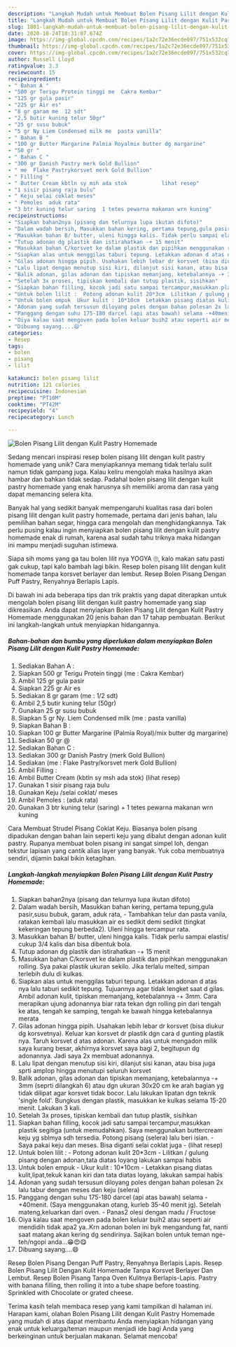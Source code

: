 ```yaml
---
description: "Langkah Mudah untuk Membuat Bolen Pisang Lilit dengan Kulit Pastry Homemade, Menggugah Selera"
title: "Langkah Mudah untuk Membuat Bolen Pisang Lilit dengan Kulit Pastry Homemade, Menggugah Selera"
slug: 1801-langkah-mudah-untuk-membuat-bolen-pisang-lilit-dengan-kulit-pastry-homemade-menggugah-selera
date: 2020-10-24T10:31:07.674Z
image: https://img-global.cpcdn.com/recipes/1a2c72e36ecde097/751x532cq70/bolen-pisang-lilit-dengan-kulit-pastry-homemade-foto-resep-utama.jpg
thumbnail: https://img-global.cpcdn.com/recipes/1a2c72e36ecde097/751x532cq70/bolen-pisang-lilit-dengan-kulit-pastry-homemade-foto-resep-utama.jpg
cover: https://img-global.cpcdn.com/recipes/1a2c72e36ecde097/751x532cq70/bolen-pisang-lilit-dengan-kulit-pastry-homemade-foto-resep-utama.jpg
author: Russell Lloyd
ratingvalue: 3.3
reviewcount: 15
recipeingredient:
- " Bahan A "
- "500 gr Terigu Protein tinggi me  Cakra Kembar"
- "125 gr gula pasir"
- "225 gr Air es"
- "8 gr garam me  12 sdt"
- "2,5 butir kuning telur 50gr"
- "25 gr susu bubuk"
- "5 gr Ny Liem Condensed milk me  pasta vanilla"
- " Bahan B "
- "100 gr Butter Margarine Palmia Royalmix butter dg margarine"
- "50 gr "
- " Bahan C "
- "300 gr Danish Pastry merk Gold Bullion"
- " me  Flake Pastrykorsvet merk Gold Bullion"
- " Filling "
- " Butter Cream kbtln sy msh ada stok           lihat resep"
- "1 sisir pisang raja bulu"
- " Keju selai coklat meses"
- " Pemoles  aduk rata"
- "3 btr kuning telur saring  1 tetes pewarna makanan wrn kuning"
recipeinstructions:
- "Siapkan bahan2nya (pisang dan telurnya lupa ikutan difoto)"
- "Dalam wadah bersih, Masukkan bahan kering, pertama tepung,gula pasir,susu bubuk, garam, aduk rata,  Tambahkan telur dan pasta vanila, ratakan kembali lalu masukkan air es sedikit demi sedikit (tingkat kekeringan tepung berbeda2). Uleni hingga tercampur rata."
- "Masukkan bahan B/ butter, uleni hingga kalis. Tidak perlu sampai elastis/ cukup 3/4 kalis dan bisa dibentuk bola."
- "Tutup adonan dg plastik dan istirahatkan -+ 15 menit"
- "Masukkan bahan C/korsvet ke dalam plastik dan pipihkan menggunakan rolling. Sya pakai plastik ukuran sekilo. Jika terlalu melted, simpan terlebih dulu di kulkas."
- "Siapkan alas untuk menggilas taburi tepung. Letakkan adonan d atas nya lalu taburi sedikit tepung. Tujuannya agar tidak lengket saat d gilas. Ambil adonan kulit, tipiskan memanjang, ketebalannya -+ 3mm. Cara merapikan ujung adonannya biar rata tekan dgn rolling pin dari tengah ke atas, tengah ke samping, tengah ke bawah hingga ketebalannya merata"
- "Gilas adonan hingga pipih. Usahakan lebih lebar dr korsvet (bisa diukur dg korsvetnya). Keluar kan korsvet dr plastik dgn cara d gunting plastik nya. Taruh korsvet d atas adonan. Karena alas untuk mengadon milik saya kurang besar, akhirnya korsvet saya bagi 2, begitupun dg adonannya. Jadi saya 2x membuat adonannya."
- "Lalu lipat dengan menutup sisi kiri, dilanjut sisi kanan, atau bisa juga sprti amplop hingga menutupi seluruh korsvet"
- "Balik adonan, gilas adonan dan tipiskan memanjang, ketebalannya -+ 3mm (seprti dilangkah 6) atau dgn ukuran 30x20 cm ke arah bagian yg tidak dilipat agar korsvet tidak bocor. Lalu lakukan lipatan dgn teknik &#39;single fold&#39;. Bungkus dengan plastik, masukkan ke kulkas selama 15-20 menit. Lakukan 3 kali."
- "Setelah 3x proses, tipiskan kembali dan tutup plastik, sisihkan"
- "Siapkan bahan filling, kocok jadi satu sampai tercampur,masukkan plastik segitiga (untuk memudahkan). Saya menggunakan buttercream keju yg sblmya sdh tersedia. Potong pisang (selera) lalu beri isian. Saya pakai keju dan meses. Bisa diganti selai coklat juga             (lihat resep)"
- "Untuk bolen lilit :  Potong adonan kulit 20*3cm  Lilitkan / gulung pisang dengan adonan,tata diatas loyang lakukan sampai habis"
- "Untuk bolen empuk  Ukur kulit : 10*10cm  Letakkan pisang diatas kulit,lipat,tekuk kanan kiri dan tata diatas loyang, lakukan sampai habis"
- "Adonan yang sudah tersusun diloyang poles dengan bahan polesan 2x lalu tabur dengan meses dan keju (selera)"
- "Panggang dengan suhu 175-180 darcel (api atas bawah) selama -+40menit. (Saya menggunakan otang, kurleb 35-40 menit jg). Setelah mateng,keluarkan dari oven. Panas2 olesi dengan madu / Fructose"
- "Oiya kalau saat mengoven pada bolen keluar buih2 atau seperti air mendidih tidak apa2 ya..Krn adonan bolen ini byk mengandung fat, nanti saat matang akan kering dg sendirinya. Sajikan bolen untuk teman nge-teh/ngopi anda...😁😍😋"
- "Dibuang sayang....😄"
categories:
- Resep
tags:
- bolen
- pisang
- lilit

katakunci: bolen pisang lilit 
nutrition: 121 calories
recipecuisine: Indonesian
preptime: "PT10M"
cooktime: "PT42M"
recipeyield: "4"
recipecategory: Lunch

---
```



![Bolen Pisang Lilit dengan Kulit Pastry Homemade](https://img-global.cpcdn.com/recipes/1a2c72e36ecde097/751x532cq70/bolen-pisang-lilit-dengan-kulit-pastry-homemade-foto-resep-utama.jpg)

Sedang mencari inspirasi resep bolen pisang lilit dengan kulit pastry homemade yang unik? Cara menyiapkannya memang tidak terlalu sulit namun tidak gampang juga. Kalau keliru mengolah maka hasilnya akan hambar dan bahkan tidak sedap. Padahal bolen pisang lilit dengan kulit pastry homemade yang enak harusnya sih memiliki aroma dan rasa yang dapat memancing selera kita.

Banyak hal yang sedikit banyak mempengaruhi kualitas rasa dari bolen pisang lilit dengan kulit pastry homemade, pertama dari jenis bahan, lalu pemilihan bahan segar, hingga cara mengolah dan menghidangkannya. Tak perlu pusing kalau ingin menyiapkan bolen pisang lilit dengan kulit pastry homemade enak di rumah, karena asal sudah tahu triknya maka hidangan ini mampu menjadi suguhan istimewa.

Siapa sih moms yang ga tau bolen lilit nya YOGYA 🙄, kalo makan satu pasti gak cukup, tapi kalo bambah lagi bikin. Resep bolen pisang lilit dengan kulit homemade tanpa korsvet berlayer dan lembut. Resep Bolen Pisang Dengan Puff Pastry, Renyahnya Berlapis Lapis.


Di bawah ini ada beberapa tips dan trik praktis yang dapat diterapkan untuk mengolah bolen pisang lilit dengan kulit pastry homemade yang siap dikreasikan. Anda dapat menyiapkan Bolen Pisang Lilit dengan Kulit Pastry Homemade menggunakan 20 jenis bahan dan 17 tahap pembuatan. Berikut ini langkah-langkah untuk menyiapkan hidangannya.

<!--inarticleads1-->

##### Bahan-bahan dan bumbu yang diperlukan dalam menyiapkan Bolen Pisang Lilit dengan Kulit Pastry Homemade:

1. Sediakan  Bahan A :
1. Siapkan 500 gr Terigu Protein tinggi (me : Cakra Kembar)
1. Ambil 125 gr gula pasir
1. Siapkan 225 gr Air es
1. Sediakan 8 gr garam (me : 1/2 sdt)
1. Ambil 2,5 butir kuning telur (50gr)
1. Gunakan 25 gr susu bubuk
1. Siapkan 5 gr Ny. Liem Condensed milk (me : pasta vanilla)
1. Siapkan  Bahan B :
1. Siapkan 100 gr Butter Margarine (Palmia Royal)/mix butter dg margarine)
1. Sediakan 50 gr @
1. Sediakan  Bahan C :
1. Sediakan 300 gr Danish Pastry (merk Gold Bullion)
1. Sediakan  (me : Flake Pastry/korsvet merk Gold Bullion)
1. Ambil  Filling :
1. Ambil  Butter Cream (kbtln sy msh ada stok)           (lihat resep)
1. Gunakan 1 sisir pisang raja bulu
1. Gunakan  Keju /selai coklat/ meses
1. Ambil  Pemoles : (aduk rata)
1. Gunakan 3 btr kuning telur (saring) + 1 tetes pewarna makanan wrn kuning


Cara Membuat Strudel Pisang Coklat Keju. Biasanya bolen pisang dipadukan dengan bahan lain seperti keju yang dibalut dengan adonan kulit pastry. Rupanya membuat bolen pisang ini sangat simpel loh, dengan tekstur lapisan yang cantik alias layer yang banyak. Yuk coba membuatnya sendiri, dijamin bakal bikin ketagihan. 

<!--inarticleads2-->

##### Langkah-langkah menyiapkan Bolen Pisang Lilit dengan Kulit Pastry Homemade:

1. Siapkan bahan2nya (pisang dan telurnya lupa ikutan difoto)
1. Dalam wadah bersih, Masukkan bahan kering, pertama tepung,gula pasir,susu bubuk, garam, aduk rata,  - Tambahkan telur dan pasta vanila, ratakan kembali lalu masukkan air es sedikit demi sedikit (tingkat kekeringan tepung berbeda2). Uleni hingga tercampur rata.
1. Masukkan bahan B/ butter, uleni hingga kalis. Tidak perlu sampai elastis/ cukup 3/4 kalis dan bisa dibentuk bola.
1. Tutup adonan dg plastik dan istirahatkan -+ 15 menit
1. Masukkan bahan C/korsvet ke dalam plastik dan pipihkan menggunakan rolling. Sya pakai plastik ukuran sekilo. Jika terlalu melted, simpan terlebih dulu di kulkas.
1. Siapkan alas untuk menggilas taburi tepung. Letakkan adonan d atas nya lalu taburi sedikit tepung. Tujuannya agar tidak lengket saat d gilas. Ambil adonan kulit, tipiskan memanjang, ketebalannya -+ 3mm. Cara merapikan ujung adonannya biar rata tekan dgn rolling pin dari tengah ke atas, tengah ke samping, tengah ke bawah hingga ketebalannya merata
1. Gilas adonan hingga pipih. Usahakan lebih lebar dr korsvet (bisa diukur dg korsvetnya). Keluar kan korsvet dr plastik dgn cara d gunting plastik nya. Taruh korsvet d atas adonan. Karena alas untuk mengadon milik saya kurang besar, akhirnya korsvet saya bagi 2, begitupun dg adonannya. Jadi saya 2x membuat adonannya.
1. Lalu lipat dengan menutup sisi kiri, dilanjut sisi kanan, atau bisa juga sprti amplop hingga menutupi seluruh korsvet
1. Balik adonan, gilas adonan dan tipiskan memanjang, ketebalannya -+ 3mm (seprti dilangkah 6) atau dgn ukuran 30x20 cm ke arah bagian yg tidak dilipat agar korsvet tidak bocor. Lalu lakukan lipatan dgn teknik &#39;single fold&#39;. Bungkus dengan plastik, masukkan ke kulkas selama 15-20 menit. Lakukan 3 kali.
1. Setelah 3x proses, tipiskan kembali dan tutup plastik, sisihkan
1. Siapkan bahan filling, kocok jadi satu sampai tercampur,masukkan plastik segitiga (untuk memudahkan). Saya menggunakan buttercream keju yg sblmya sdh tersedia. Potong pisang (selera) lalu beri isian. - Saya pakai keju dan meses. Bisa diganti selai coklat juga -             (lihat resep)
1. Untuk bolen lilit :  - Potong adonan kulit 20*3cm  - Lilitkan / gulung pisang dengan adonan,tata diatas loyang lakukan sampai habis
1. Untuk bolen empuk  - Ukur kulit : 10*10cm  - Letakkan pisang diatas kulit,lipat,tekuk kanan kiri dan tata diatas loyang, lakukan sampai habis
1. Adonan yang sudah tersusun diloyang poles dengan bahan polesan 2x lalu tabur dengan meses dan keju (selera)
1. Panggang dengan suhu 175-180 darcel (api atas bawah) selama -+40menit. (Saya menggunakan otang, kurleb 35-40 menit jg). Setelah mateng,keluarkan dari oven. - Panas2 olesi dengan madu / Fructose
1. Oiya kalau saat mengoven pada bolen keluar buih2 atau seperti air mendidih tidak apa2 ya..Krn adonan bolen ini byk mengandung fat, nanti saat matang akan kering dg sendirinya. Sajikan bolen untuk teman nge-teh/ngopi anda...😁😍😋
1. Dibuang sayang....😄


Resep Bolen Pisang Dengan Puff Pastry, Renyahnya Berlapis Lapis. Resep Bolen Pisang Lilit Dengan Kulit Homemade Tanpa Korsvet Berlayer Dan Lembut. Resep Bolen Pisang Tanpa Oven Kulitnya Berlapis-Lapis. Pastry with banana filling, then rolling it into a tube shape before toasting. Sprinkled with Chocolate or grated cheese. 

Terima kasih telah membaca resep yang kami tampilkan di halaman ini. Harapan kami, olahan Bolen Pisang Lilit dengan Kulit Pastry Homemade yang mudah di atas dapat membantu Anda menyiapkan hidangan yang enak untuk keluarga/teman maupun menjadi ide bagi Anda yang berkeinginan untuk berjualan makanan. Selamat mencoba!
